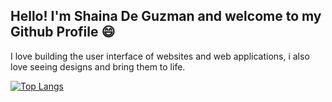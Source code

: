 ## Hello! I'm Shaina De Guzman and welcome to my Github Profile :smile:

I love building the user interface of websites and web applications, i also love seeing designs and bring them to life.


[![Top Langs](https://github-readme-stats.vercel.app/api/top-langs/?username=shainadeguzman)](https://github.com/anuraghazra/github-readme-stats)
